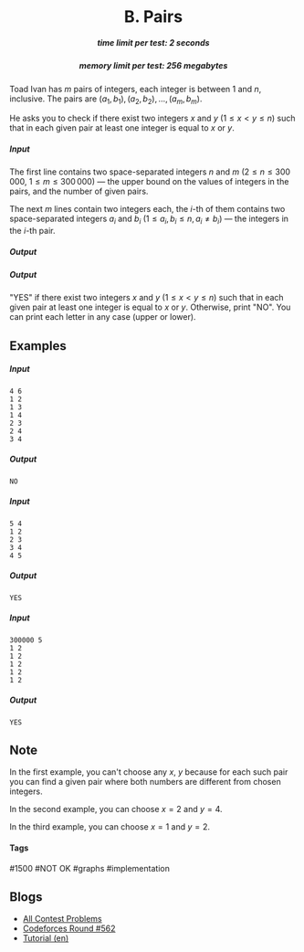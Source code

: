 <h1 style='text-align: center;'> B. Pairs</h1>

<h5 style='text-align: center;'>time limit per test: 2 seconds</h5>
<h5 style='text-align: center;'>memory limit per test: 256 megabytes</h5>

Toad Ivan has $m$ pairs of integers, each integer is between $1$ and $n$, inclusive. The pairs are $(a_1, b_1), (a_2, b_2), \ldots, (a_m, b_m)$. 

He asks you to check if there exist two integers $x$ and $y$ ($1 \leq x < y \leq n$) such that in each given pair at least one integer is equal to $x$ or $y$.

##### Input

The first line contains two space-separated integers $n$ and $m$ ($2 \leq n \leq 300\,000$, $1 \leq m \leq 300\,000$) — the upper bound on the values of integers in the pairs, and the number of given pairs.

The next $m$ lines contain two integers each, the $i$-th of them contains two space-separated integers $a_i$ and $b_i$ ($1 \leq a_i, b_i \leq n, a_i \neq b_i$) — the integers in the $i$-th pair.

##### Output

##### Output

 "YES" if there exist two integers $x$ and $y$ ($1 \leq x < y \leq n$) such that in each given pair at least one integer is equal to $x$ or $y$. Otherwise, print "NO". You can print each letter in any case (upper or lower).

## Examples

##### Input


```text
4 6
1 2
1 3
1 4
2 3
2 4
3 4
```
##### Output


```text
NO
```
##### Input


```text
5 4
1 2
2 3
3 4
4 5
```
##### Output


```text
YES
```
##### Input


```text
300000 5
1 2
1 2
1 2
1 2
1 2
```
##### Output


```text
YES
```
## Note

In the first example, you can't choose any $x$, $y$ because for each such pair you can find a given pair where both numbers are different from chosen integers.

In the second example, you can choose $x=2$ and $y=4$.

In the third example, you can choose $x=1$ and $y=2$.



#### Tags 

#1500 #NOT OK #graphs #implementation 

## Blogs
- [All Contest Problems](../Codeforces_Round_562_(Div._2).md)
- [Codeforces Round #562](../blogs/Codeforces_Round_562.md)
- [Tutorial (en)](../blogs/Tutorial_(en).md)

